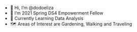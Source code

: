 - 👋 Hi, I’m @dodoeliza
- 👀 I’m 2021 Spring DS4 Empowerment Fellow
- 🌱 Currently Learning Data Analysis 
- 🗺 Areas of Interest are Gardening, Walking and Traveling

<!---
dodoeliza/dodoeliza is a ✨ special ✨ repository because its `README.md` (this file) appears on your GitHub profile.
You can click the Preview link to take a look at your changes.
--->
